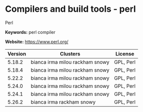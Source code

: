 # Compilers and build tools - perl

Perl

**Keywords:** perl compiler

**Website:** <https://www.perl.org/>

| Version | Clusters | License |
| ------- | -------- | ------- |
| 5.18.2 | bianca irma milou rackham snowy | GPL, Perl |
| 5.18.4 | bianca irma milou rackham snowy | GPL, Perl |
| 5.22.2 | bianca irma milou rackham snowy | GPL, Perl |
| 5.24.0 | bianca irma milou rackham snowy | GPL, Perl |
| 5.24.1 | bianca irma milou rackham snowy | GPL, Perl |
| 5.26.2 | bianca irma rackham snowy | GPL, Perl |
